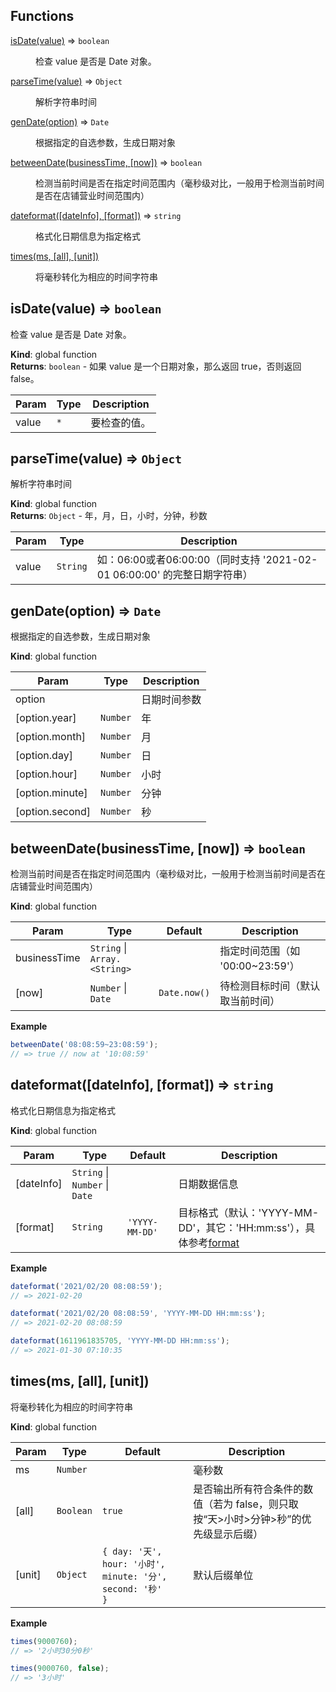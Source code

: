 ## Functions

<dl>
<dt><a href="#isDate">isDate(value)</a> ⇒ <code>boolean</code></dt>
<dd><p>检查 value 是否是 Date 对象。</p>
</dd>
<dt><a href="#parseTime">parseTime(value)</a> ⇒ <code>Object</code></dt>
<dd><p>解析字符串时间</p>
</dd>
<dt><a href="#genDate">genDate(option)</a> ⇒ <code>Date</code></dt>
<dd><p>根据指定的自选参数，生成日期对象</p>
</dd>
<dt><a href="#betweenDate">betweenDate(businessTime, [now])</a> ⇒ <code>boolean</code></dt>
<dd><p>检测当前时间是否在指定时间范围内（毫秒级对比，一般用于检测当前时间是否在店铺营业时间范围内）</p>
</dd>
<dt><a href="#dateformat">dateformat([dateInfo], [format])</a> ⇒ <code>string</code></dt>
<dd><p>格式化日期信息为指定格式</p>
</dd>
<dt><a href="#times">times(ms, [all], [unit])</a></dt>
<dd><p>将毫秒转化为相应的时间字符串</p>
</dd>
</dl>

<a name="isDate"></a>

## isDate(value) ⇒ <code>boolean</code>
检查 value 是否是 Date 对象。

**Kind**: global function  
**Returns**: <code>boolean</code> - 如果 value 是一个日期对象，那么返回 true，否则返回 false。  

| Param | Type | Description |
| --- | --- | --- |
| value | <code>\*</code> | 要检查的值。 |

<a name="parseTime"></a>

## parseTime(value) ⇒ <code>Object</code>
解析字符串时间

**Kind**: global function  
**Returns**: <code>Object</code> - 年，月，日，小时，分钟，秒数  

| Param | Type | Description |
| --- | --- | --- |
| value | <code>String</code> | 如：06:00或者06:00:00（同时支持 '2021-02-01 06:00:00' 的完整日期字符串） |

<a name="genDate"></a>

## genDate(option) ⇒ <code>Date</code>
根据指定的自选参数，生成日期对象

**Kind**: global function  

| Param | Type | Description |
| --- | --- | --- |
| option |  | 日期时间参数 |
| [option.year] | <code>Number</code> | 年 |
| [option.month] | <code>Number</code> | 月 |
| [option.day] | <code>Number</code> | 日 |
| [option.hour] | <code>Number</code> | 小时 |
| [option.minute] | <code>Number</code> | 分钟 |
| [option.second] | <code>Number</code> | 秒 |

<a name="betweenDate"></a>

## betweenDate(businessTime, [now]) ⇒ <code>boolean</code>
检测当前时间是否在指定时间范围内（毫秒级对比，一般用于检测当前时间是否在店铺营业时间范围内）

**Kind**: global function  

| Param | Type | Default | Description |
| --- | --- | --- | --- |
| businessTime | <code>String</code> \| <code>Array.&lt;String&gt;</code> |  | 指定时间范围（如 '00:00~23:59'） |
| [now] | <code>Number</code> \| <code>Date</code> | <code>Date.now()</code> | 待检测目标时间（默认取当前时间） |

**Example**  
```js
betweenDate('08:08:59~23:08:59');
// => true // now at '10:08:59'
```
<a name="dateformat"></a>

## dateformat([dateInfo], [format]) ⇒ <code>string</code>
格式化日期信息为指定格式

**Kind**: global function  

| Param | Type | Default | Description |
| --- | --- | --- | --- |
| [dateInfo] | <code>String</code> \| <code>Number</code> \| <code>Date</code> | <code></code> | 日期数据信息 |
| [format] | <code>String</code> | <code>&#x27;YYYY-MM-DD&#x27;</code> | 目标格式（默认：'YYYY-MM-DD'，其它：'HH:mm:ss'），具体参考[format](https://dayjs.gitee.io/docs/zh-CN/display/format) |

**Example**  
```js
dateformat('2021/02/20 08:08:59');
// => 2021-02-20

dateformat('2021/02/20 08:08:59', 'YYYY-MM-DD HH:mm:ss');
// => 2021-02-20 08:08:59

dateformat(1611961835705, 'YYYY-MM-DD HH:mm:ss');
// => 2021-01-30 07:10:35
```
<a name="times"></a>

## times(ms, [all], [unit])
将毫秒转化为相应的时间字符串

**Kind**: global function  

| Param | Type | Default | Description |
| --- | --- | --- | --- |
| ms | <code>Number</code> |  | 毫秒数 |
| [all] | <code>Boolean</code> | <code>true</code> | 是否输出所有符合条件的数值（若为 false，则只取按“天>小时>分钟>秒”的优先级显示后缀） |
| [unit] | <code>Object</code> | <code>{ day: &#x27;天&#x27;, hour: &#x27;小时&#x27;, minute: &#x27;分&#x27;, second: &#x27;秒&#x27; }</code> | 默认后缀单位 |

**Example**  
```js
times(9000760);
// => '2小时30分0秒'

times(9000760, false);
// => '3小时'
```
